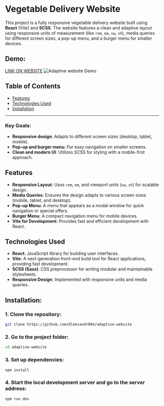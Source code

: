 # Vegetable Delivery Website

This project is a fully responsive vegetable delivery website built using **React** (Vite) and **SCSS**. The website features a clean and adaptive layout using responsive units of measurement (like `rem`, `em`, `vw`, `vh`), media queries for different screen sizes, a pop-up menu, and a burger menu for smaller devices.

## Demo:

[LINK ON WEBSITE](https://adaptive-website-25.vercel.app/)
![Adaptive website Demo](https://i.ibb.co/sVScsv6/Veggieboost.png)
## Table of Contents

- [Features](#features)
- [Technologies Used](#technologies-used)
- [Installation](#installation)

---

### Key Goals:

- **Responsive design**: Adapts to different screen sizes (desktop, tablet, mobile).
- **Pop-up and burger menu**: For easy navigation on smaller screens.
- **Clean and modern UI**: Utilizes SCSS for styling with a mobile-first approach.

## Features

- **Responsive Layout**: Uses `rem`, `em`, and viewport units (`vw`, `vh`) for scalable design.
- **Media Queries**: Ensures the design adapts to various screen sizes (mobile, tablet, and desktop).
- **Pop-up Menu**: A menu that appears as a modal window for quick navigation or special offers.
- **Burger Menu**: A compact navigation menu for mobile devices.
- **Vite for Development**: Provides fast and efficient development with React.

## Technologies Used

- **React**: JavaScript library for building user interfaces.
- **Vite**: A next-generation front-end build tool for React applications, providing fast development.
- **SCSS (Sass)**: CSS preprocessor for writing modular and maintainable stylesheets.
- **Responsive Design**: Implemented with responsive units and media queries.

## Installation:

### 1. Clone the repository:

```bash
git clone https://github.com/Oleksandr004/adaptive-website
```

### 2. Go to the project folder:

```bash
cd adaptive-website
```

### 3. Set up dependencies:

```bash
npm install
```

### 4. Start the local development server and go to the server address:

```bash
npm run dev
```
